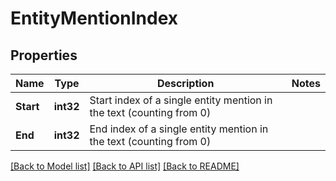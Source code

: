 # EntityMentionIndex

## Properties

Name | Type | Description | Notes
------------ | ------------- | ------------- | -------------
**Start** | **int32** | Start index of a single entity mention in the text (counting from 0) | 
**End** | **int32** | End index of a single entity mention in the text (counting from 0) | 

[[Back to Model list]](../README.md#documentation-for-models) [[Back to API list]](../README.md#documentation-for-api-endpoints) [[Back to README]](../README.md)


